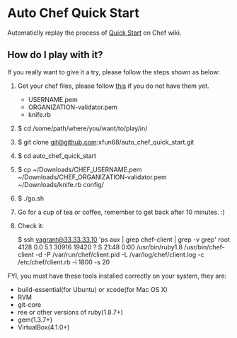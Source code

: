 Auto Chef Quick Start
=====================
Automaticlly replay the process of [Quick Start][chef_quick_start] on Chef wiki.

How do I play with it?
----------------------
If you really want to give it a try, please follow the steps shown as below:

1. Get your chef files, please follow [this][how_to_get_chef_files] if you do not have them yet.

    * USERNAME.pem
    * ORGANIZATION-validator.pem
    * knife.rb

2. $ cd /some/path/where/you/want/to/play/in/
3. $ git clone git@github.com:xfun68/auto_chef_quick_start.git
4. $ cd auto_chef_quick_start
5. $ cp ~/Downloads/CHEF_USERNAME.pem ~/Downloads/CHEF_ORGANIZATION-validator.pem ~/Downloads/knife.rb config/
6. $ ./go.sh
7. Go for a cup of tea or coffee, remember to get back after 10 minutes. :)
8. Check it:

    $ ssh vagrant@33.33.33.10 'ps aux | grep chef-client | grep -v grep'
    root      4128  0.0  5.1  30916 19420 ?        S    21:48   0:00 /usr/bin/ruby1.8 /usr/bin/chef-client -d -P /var/run/chef/client.pid -L /var/log/chef/client.log -c /etc/chef/client.rb -i 1800 -s 20

FYI, you must have these tools installed correctly on your system, they are:

  * build-essential(for Ubuntu) or xcode(for Mac OS X)
  * RVM
  * git-core
  * ree or other versions of ruby(1.8.7+)
  * gem(1.3.7+)
  * VirtualBox(4.1.0+)


[chef_quick_start]: http://wiki.opscode.com/display/chef/Quick+Start "Chef Quick Start"
[how_to_get_chef_files]: http://wiki.opscode.com/display/chef/Setup+Opscode+User+and+Organization "How to get chef files?"

